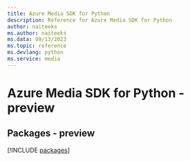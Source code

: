 ```yaml
---
title: Azure Media SDK for Python
description: Reference for Azure Media SDK for Python
author: naiteeks
ms.author: naiteeks
ms.data: 09/13/2023
ms.topic: reference
ms.devlang: python
ms.service: media
---
```

# Azure Media SDK for Python - preview
## Packages - preview
[!INCLUDE [packages](media-index.md)]